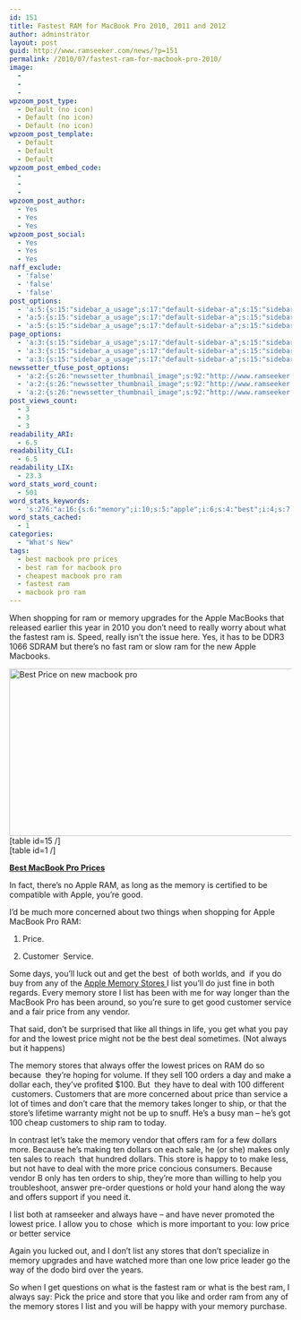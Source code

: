 ```yaml
---
id: 151
title: Fastest RAM for MacBook Pro 2010, 2011 and 2012
author: adminstrator
layout: post
guid: http://www.ramseeker.com/news/?p=151
permalink: /2010/07/fastest-ram-for-macbook-pro-2010/
image:
  - 
  - 
  - 
wpzoom_post_type:
  - Default (no icon)
  - Default (no icon)
  - Default (no icon)
wpzoom_post_template:
  - Default
  - Default
  - Default
wpzoom_post_embed_code:
  - 
  - 
  - 
wpzoom_post_author:
  - Yes
  - Yes
  - Yes
wpzoom_post_social:
  - Yes
  - Yes
  - Yes
naff_exclude:
  - 'false'
  - 'false'
  - 'false'
post_options:
  - 'a:5:{s:15:"sidebar_a_usage";s:17:"default-sidebar-a";s:15:"sidebar_b_usage";s:17:"default-sidebar-b";s:9:"hwa_usage";s:17:"default-headerbar";s:8:"ad_above";s:0:"";s:8:"ad_below";s:0:"";}'
  - 'a:5:{s:15:"sidebar_a_usage";s:17:"default-sidebar-a";s:15:"sidebar_b_usage";s:17:"default-sidebar-b";s:9:"hwa_usage";s:17:"default-headerbar";s:8:"ad_above";s:0:"";s:8:"ad_below";s:0:"";}'
  - 'a:5:{s:15:"sidebar_a_usage";s:17:"default-sidebar-a";s:15:"sidebar_b_usage";s:17:"default-sidebar-b";s:9:"hwa_usage";s:17:"default-headerbar";s:8:"ad_above";s:0:"";s:8:"ad_below";s:0:"";}'
page_options:
  - 'a:3:{s:15:"sidebar_a_usage";s:17:"default-sidebar-a";s:15:"sidebar_b_usage";s:17:"default-sidebar-b";s:9:"hwa_usage";s:17:"default-headerbar";}'
  - 'a:3:{s:15:"sidebar_a_usage";s:17:"default-sidebar-a";s:15:"sidebar_b_usage";s:17:"default-sidebar-b";s:9:"hwa_usage";s:17:"default-headerbar";}'
  - 'a:3:{s:15:"sidebar_a_usage";s:17:"default-sidebar-a";s:15:"sidebar_b_usage";s:17:"default-sidebar-b";s:9:"hwa_usage";s:17:"default-headerbar";}'
newssetter_tfuse_post_options:
  - 'a:2:{s:26:"newssetter_thumbnail_image";s:92:"http://www.ramseeker.com/wp-content/uploads/2010/07/Screen-shot-2011-03-25-at-8.36.11-PM.png";s:24:"newssetter_disable_image";s:4:"true";}'
  - 'a:2:{s:26:"newssetter_thumbnail_image";s:92:"http://www.ramseeker.com/wp-content/uploads/2010/07/Screen-shot-2011-03-25-at-8.36.11-PM.png";s:24:"newssetter_disable_image";s:4:"true";}'
  - 'a:2:{s:26:"newssetter_thumbnail_image";s:92:"http://www.ramseeker.com/wp-content/uploads/2010/07/Screen-shot-2011-03-25-at-8.36.11-PM.png";s:24:"newssetter_disable_image";s:4:"true";}'
post_views_count:
  - 3
  - 3
  - 3
readability_ARI:
  - 6.5
readability_CLI:
  - 6.5
readability_LIX:
  - 23.3
word_stats_word_count:
  - 501
word_stats_keywords:
  - 's:276:"a:16:{s:6:"memory";i:10;s:5:"apple";i:6;s:4:"best";i:4;s:7:"macbook";i:3;s:5:"price";i:9;s:7:"service";i:4;s:6:"stores";i:4;s:4:"list";i:5;s:5:"store";i:3;s:6:"vendor";i:3;s:6:"lowest";i:3;s:4:"deal";i:3;s:7:"because";i:3;s:9:"customers";i:3;s:4:"ship";i:3;s:7:"dollars";i:3;}";'
word_stats_cached:
  - 1
categories:
  - "What's New"
tags:
  - best macbook pro prices
  - best ram for macbook pro
  - cheapest macbook pro ram
  - fastest ram
  - macbook pro ram
---
```

<div style="float: right; margin-right: 5px;">
</div>

<div style="float: right; margin-right: 5px;">
</div>

<div style="float: right; margin-right: 5px;">
</div>

When shopping for ram or memory upgrades for the Apple MacBooks that released earlier this year in 2010 you don&#8217;t need to really worry about what the fastest ram is. Speed, really isn&#8217;t the issue here. Yes, it has to be DDR3 1066 SDRAM but there&#8217;s no fast ram or slow ram for the new Apple Macbooks.

[<img class="alignnone size-full wp-image-1388" title="Cheapest Appel MacBook Pro" src="http://www.ramseeker.com/wp-content/uploads/2010/07/Screen-shot-2011-03-25-at-8.36.11-PM.png" alt="Best Price on new macbook pro" width="525" height="299" />][1]  
[table id=15 /]  
[table id=1 /]

**[Best MacBook Pro Prices][1]**

In fact, there&#8217;s no Apple RAM, as long as the memory is certified to be compatible with Apple, you&#8217;re good.

I&#8217;d be much more concerned about two things when shopping for Apple MacBook Pro RAM:

1. Price.

2. Customer  Service.

Some days, you&#8217;ll luck out and get the best  of both worlds, and  if you do buy from any of the [Apple Memory Stores ][2]I list you&#8217;ll do just fine in both regards. Every memory store I list has been with me for way longer than the MacBook Pro has been around, so you&#8217;re sure to get good customer service and a fair price from any vendor.

That said, don&#8217;t be surprised that like all things in life, you get what you pay for and the lowest price might not be the best deal sometimes. (Not always but it happens)

The memory stores that always offer the lowest prices on RAM do so because  they&#8217;re hoping for volume. If they sell 100 orders a day and make a dollar each, they&#8217;ve profited $100. But  they have to deal with 100 different  customers. Customers that are more concerned about price than service a lot of times and don&#8217;t care that the memory takes longer to ship, or that the store&#8217;s lifetime warranty might not be up to snuff. He&#8217;s a busy man &#8211; he&#8217;s got 100 cheap customers to ship ram to today.

In contrast let&#8217;s take the memory vendor that offers ram for a few dollars more. Because he&#8217;s making ten dollars on each sale, he (or she) makes only ten sales to reach  that hundred dollars. This store is happy to to make less, but not have to deal with the more price concious consumers. Because vendor B only has ten orders to ship, they&#8217;re more than willing to help you troubleshoot, answer pre-order questions or hold your hand along the way and offers support if you need it.

I list both at ramseeker and always have &#8211; and have never promoted the lowest price. I allow you to chose  which is more important to you: low price or better service

Again you lucked out, and I don&#8217;t list any stores that don&#8217;t specialize in memory upgrades and have watched more than one low price leader go the way of the dodo bird over the years.

So when I get questions on what is the fastest ram or what is the best ram, I always say: Pick the price and store that you like and order ram from any of the memory stores I list and you will be happy with your memory purchase.

 [1]: http://www.amazon.com/gp/product/B002QQ8H8I/ref=as_li_ss_tl?ie=UTF8&tag=ramseeker-20&linkCode=as2&camp=1789&creative=390957&creativeASIN=B002QQ8H8I
 [2]: http://www.ramseeker.com "apple memory store"